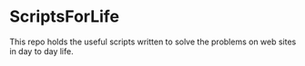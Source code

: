 ScriptsForLife
==============

This repo holds the useful scripts written to solve the problems on web sites in day to day life.
